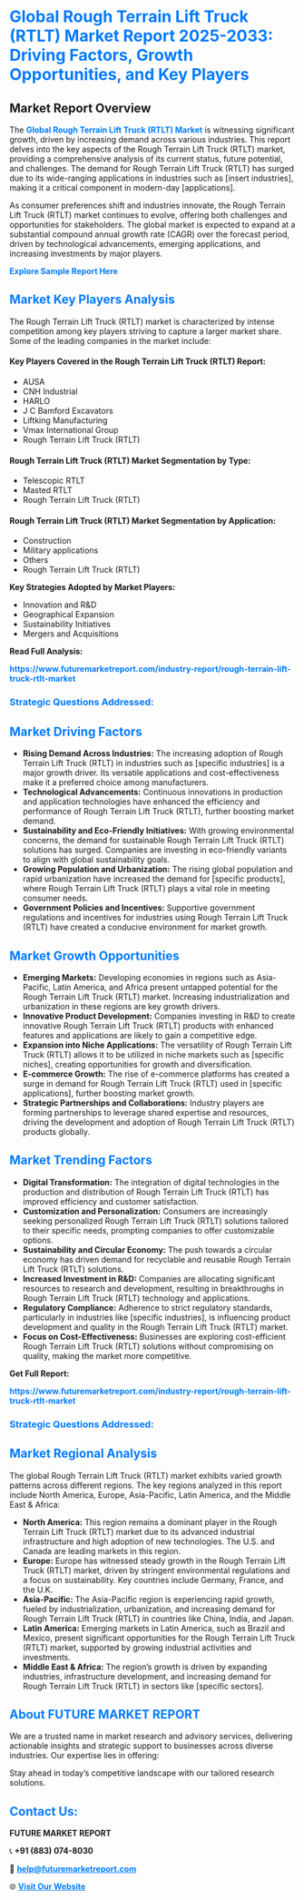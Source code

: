 <h1 style="color: #007BFF;">Global Rough Terrain Lift Truck (RTLT) Market Report 2025-2033: Driving Factors, Growth Opportunities, and Key Players</h1>

<section id="overview">
<h2>Market Report Overview</h2>
<p>The <a href="https://www.futuremarketreport.com/industry-report/rough-terrain-lift-truck-rtlt-market" style="color: #007BFF; text-decoration: none;"><strong>Global Rough Terrain Lift Truck (RTLT) Market</strong></a> is witnessing significant growth, driven by increasing demand across various industries. This report delves into the key aspects of the Rough Terrain Lift Truck (RTLT) market, providing a comprehensive analysis of its current status, future potential, and challenges. The demand for Rough Terrain Lift Truck (RTLT) has surged due to its wide-ranging applications in industries such as [insert industries], making it a critical component in modern-day [applications].</p>
<p>As consumer preferences shift and industries innovate, the Rough Terrain Lift Truck (RTLT) market continues to evolve, offering both challenges and opportunities for stakeholders. The global market is expected to expand at a substantial compound annual growth rate (CAGR) over the forecast period, driven by technological advancements, emerging applications, and increasing investments by major players.</p>
</section>

<section id="overview">
<p><a href="https://www.futuremarketreport.com/request-sample/reportId=101520" style="color: #007BFF; text-decoration: none;"><strong>Explore Sample Report Here</strong></a></p>
</section>

<section id="key-players">
<h2 style="color: #007BFF;">Market Key Players Analysis</h2>
<p>The Rough Terrain Lift Truck (RTLT) market is characterized by intense competition among key players striving to capture a larger market share. Some of the leading companies in the market include:</p>
<h4>Key Players Covered in the Rough Terrain Lift Truck (RTLT) Report:</h4>
<ul><li>AUSA</li><li>CNH Industrial</li><li>HARLO</li><li>J C Bamford Excavators</li><li>Liftking Manufacturing</li><li>Vmax International Group</li><li>Rough Terrain Lift Truck (RTLT)</li></ul>
<h4>Rough Terrain Lift Truck (RTLT) Market Segmentation by Type:</h4>
<ul><li>Telescopic RTLT</li><li>Masted RTLT</li><li>Rough Terrain Lift Truck (RTLT)</li></ul>

<h4>Rough Terrain Lift Truck (RTLT) Market Segmentation by Application:</h4>
<ul><li>Construction</li><li>Military applications</li><li>Others</li><li>Rough Terrain Lift Truck (RTLT)</li></ul>
<p><strong>Key Strategies Adopted by Market Players:</strong></p>
<ul>
<li>Innovation and R&D</li>
<li>Geographical Expansion</li>
<li>Sustainability Initiatives</li>
<li>Mergers and Acquisitions</li>
</ul>
</section>

<section>
<p><strong>Read Full Analysis: </strong></p><a href="https://www.futuremarketreport.com/industry-report/rough-terrain-lift-truck-rtlt-market" style="color: #007BFF; text-decoration: none;"><strong>https://www.futuremarketreport.com/industry-report/rough-terrain-lift-truck-rtlt-market</strong></a>
<h3 style="color: #007BFF;">Strategic Questions Addressed:</h3>
</section>

<section id="driving-factors">
<h2 style="color: #007BFF;">Market Driving Factors</h2>
<ul>
<li><strong>Rising Demand Across Industries:</strong> The increasing adoption of Rough Terrain Lift Truck (RTLT) in industries such as [specific industries] is a major growth driver. Its versatile applications and cost-effectiveness make it a preferred choice among manufacturers.</li>
<li><strong>Technological Advancements:</strong> Continuous innovations in production and application technologies have enhanced the efficiency and performance of Rough Terrain Lift Truck (RTLT), further boosting market demand.</li>
<li><strong>Sustainability and Eco-Friendly Initiatives:</strong> With growing environmental concerns, the demand for sustainable Rough Terrain Lift Truck (RTLT) solutions has surged. Companies are investing in eco-friendly variants to align with global sustainability goals.</li>
<li><strong>Growing Population and Urbanization:</strong> The rising global population and rapid urbanization have increased the demand for [specific products], where Rough Terrain Lift Truck (RTLT) plays a vital role in meeting consumer needs.</li>
<li><strong>Government Policies and Incentives:</strong> Supportive government regulations and incentives for industries using Rough Terrain Lift Truck (RTLT) have created a conducive environment for market growth.</li>
</ul>
</section>

<section id="growth-opportunities">
<h2 style="color: #007BFF;">Market Growth Opportunities</h2>
<ul>
<li><strong>Emerging Markets:</strong> Developing economies in regions such as Asia-Pacific, Latin America, and Africa present untapped potential for the Rough Terrain Lift Truck (RTLT) market. Increasing industrialization and urbanization in these regions are key growth drivers.</li>
<li><strong>Innovative Product Development:</strong> Companies investing in R&D to create innovative Rough Terrain Lift Truck (RTLT) products with enhanced features and applications are likely to gain a competitive edge.</li>
<li><strong>Expansion into Niche Applications:</strong> The versatility of Rough Terrain Lift Truck (RTLT) allows it to be utilized in niche markets such as [specific niches], creating opportunities for growth and diversification.</li>
<li><strong>E-commerce Growth:</strong> The rise of e-commerce platforms has created a surge in demand for Rough Terrain Lift Truck (RTLT) used in [specific applications], further boosting market growth.</li>
<li><strong>Strategic Partnerships and Collaborations:</strong> Industry players are forming partnerships to leverage shared expertise and resources, driving the development and adoption of Rough Terrain Lift Truck (RTLT) products globally.</li>
</ul>
</section>

<section id="trending-factors">
<h2 style="color: #007BFF;">Market Trending Factors</h2>
<ul>
<li><strong>Digital Transformation:</strong> The integration of digital technologies in the production and distribution of Rough Terrain Lift Truck (RTLT) has improved efficiency and customer satisfaction.</li>
<li><strong>Customization and Personalization:</strong> Consumers are increasingly seeking personalized Rough Terrain Lift Truck (RTLT) solutions tailored to their specific needs, prompting companies to offer customizable options.</li>
<li><strong>Sustainability and Circular Economy:</strong> The push towards a circular economy has driven demand for recyclable and reusable Rough Terrain Lift Truck (RTLT) solutions.</li>
<li><strong>Increased Investment in R&D:</strong> Companies are allocating significant resources to research and development, resulting in breakthroughs in Rough Terrain Lift Truck (RTLT) technology and applications.</li>
<li><strong>Regulatory Compliance:</strong> Adherence to strict regulatory standards, particularly in industries like [specific industries], is influencing product development and quality in the Rough Terrain Lift Truck (RTLT) market.</li>
<li><strong>Focus on Cost-Effectiveness:</strong> Businesses are exploring cost-efficient Rough Terrain Lift Truck (RTLT) solutions without compromising on quality, making the market more competitive.</li>
</ul>
</section>

<section>
<p><strong>Get Full Report: </strong></p><a href="https://www.futuremarketreport.com/industry-report/rough-terrain-lift-truck-rtlt-market" style="color: #007BFF; text-decoration: none;"><strong>https://www.futuremarketreport.com/industry-report/rough-terrain-lift-truck-rtlt-market</strong></a>
<h3 style="color: #007BFF;">Strategic Questions Addressed:</h3>
</section>


<section id="regional-analysis">
<h2 style="color: #007BFF;">Market Regional Analysis</h2>
<p>The global Rough Terrain Lift Truck (RTLT) market exhibits varied growth patterns across different regions. The key regions analyzed in this report include North America, Europe, Asia-Pacific, Latin America, and the Middle East & Africa:</p>
<ul>
<li><strong>North America:</strong> This region remains a dominant player in the Rough Terrain Lift Truck (RTLT) market due to its advanced industrial infrastructure and high adoption of new technologies. The U.S. and Canada are leading markets in this region.</li>
<li><strong>Europe:</strong> Europe has witnessed steady growth in the Rough Terrain Lift Truck (RTLT) market, driven by stringent environmental regulations and a focus on sustainability. Key countries include Germany, France, and the U.K.</li>
<li><strong>Asia-Pacific:</strong> The Asia-Pacific region is experiencing rapid growth, fueled by industrialization, urbanization, and increasing demand for Rough Terrain Lift Truck (RTLT) in countries like China, India, and Japan.</li>
<li><strong>Latin America:</strong> Emerging markets in Latin America, such as Brazil and Mexico, present significant opportunities for the Rough Terrain Lift Truck (RTLT) market, supported by growing industrial activities and investments.</li>
<li><strong>Middle East & Africa:</strong> The region’s growth is driven by expanding industries, infrastructure development, and increasing demand for Rough Terrain Lift Truck (RTLT) in sectors like [specific sectors].</li>
</ul>
</section>

<footer>
<h2 style="color: #007BFF;">About FUTURE MARKET REPORT</h2>
<p>We are a trusted name in market research and advisory services, delivering actionable insights and strategic support to businesses across diverse industries. Our expertise lies in offering:</p>

<p>Stay ahead in today’s competitive landscape with our tailored research solutions.</p>

<h2 style="color: #007BFF;">Contact Us:</h2>
<p><strong>FUTURE MARKET REPORT</strong></p>
<p>📞 <strong>+91 (883) 074-8030</strong></p>
<p>📧 <strong><a href="mailto:help@futuremarketreport.com" style="color: #007BFF;">help@futuremarketreport.com</a></strong></p>
<p>🌐 <strong><a href="https://www.futuremarketreport.com/" style="color: #007BFF;">Visit Our Website</a></strong></p>
</footer>